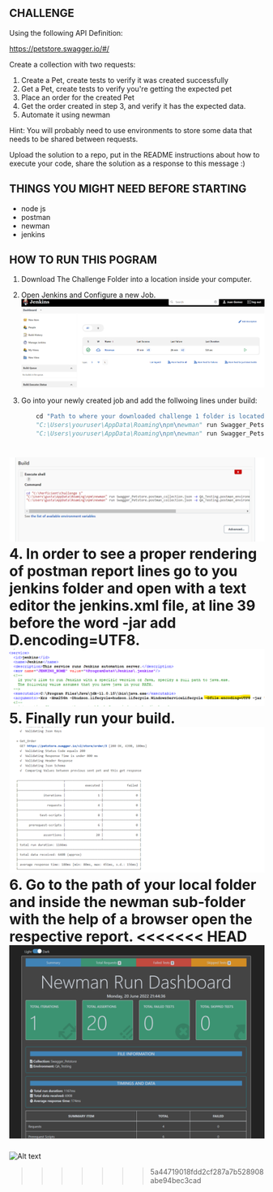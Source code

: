 ## CHALLENGE
Using the following API Definition: 

https://petstore.swagger.io/#/

Create a collection with two requests:
1. Create a Pet, create tests to verify it was created successfully
2. Get a Pet, create tests to verify you're getting the expected pet
3. Place an order for the created Pet
4. Get the order created in step 3, and verify it has the expected data.
5. Automate it using newman

Hint: You will probably need to use environments to store some data that needs to be shared between requests.

Upload the solution to a repo, put in the README instructions about how to execute your code, share the solution as a response to this message :)

## THINGS YOU MIGHT NEED BEFORE STARTING
- node js
- postman
- newman
- jenkins

## HOW TO RUN THIS POGRAM
1. Download The Challenge Folder into a location inside your computer.
2. Open Jenkins and Configure a new Job.
![Alt text](pictures//new_job.png?raw=true "New Job")
3. Go into your newly created job and add the follwoing lines under build:

    ```python
        cd "Path to where your downloaded challenge 1 folder is located at"
        "C:\Users\youruser\AppData\Roaming\npm\newman" run Swagger_Petstore.postman_collection.json -e QA_Testing  postman_environment.json -g workspace.postman_globals.json
        "C:\Users\youruser\AppData\Roaming\npm\newman" run Swagger_Petstore.postman_collection.json -e QA_Testing.postman_environment.json -g workspace.postman_globals.json -r htmlextra
    ```
![Alt text](pictures//job_config.png?raw=true "Job Config")
4. In order to see a proper rendering of postman report lines go to you jenkins folder and open with a text editor the jenkins.xml file, at line 39 before the word -jar add D.encoding=UTF8.
![Alt text](pictures//utf-8.png?raw=true "UTF-8")
5. Finally run your build.
![Alt text](pictures//built.png?raw=true "Built")
6. Go to the path of your local folder and inside the newman sub-folder with the help of a browser open the respective report.
<<<<<<< HEAD
![Alt text](pictures//report.png?raw=true "Report")
=======
![Alt text](pictures//report.jpg?raw=true "Report")
>>>>>>> 5a44719018fdd2cf287a7b528908abe94bec3cad
